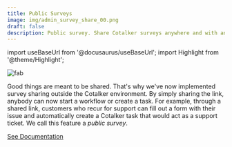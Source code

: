 ```yaml
---
title: Public Surveys
image: img/admin_survey_share_00.png
draft: false
description: Public survey. Share Cotalker surveys anywhere and with anyone!
---
```


import useBaseUrl from '@docusaurus/useBaseUrl'; 
import Highlight from '@theme/Highlight';


<div className="align-center">
<div class="card">
<div class="card__header">

</div>
<div class="card__image">
<img alt="fab" class="img_card item shadow--tl" src={useBaseUrl('img/admin_survey_share_00.png')} />
<br/>
</div>
<div class="card__body">

Good things are meant to be shared. That's why we've now implemented survey sharing outside the Cotalker environment. By simply sharing the link, anybody can now start a workflow or create a task.  For example, through a shared link, customers who recur for support can fill out a form with their issue and automatically create a Cotalker task that would act as a support ticket. We call this feature a _public survey_.

</div>
<div className="card__footer text-center align-padding-center">

<a className="button button--info button--block" href="/docs/documentation/admin/workflows/admin_workflow_public_survey">See Documentation</a>
<br/>

</div>
</div>
</div>
